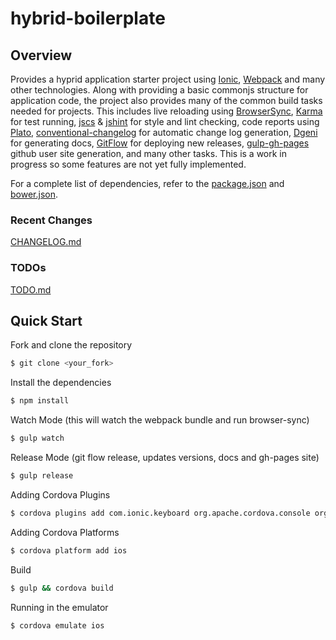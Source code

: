 hybrid-boilerplate
=============

## Overview

Provides a hyprid application starter project using [Ionic](http://ionicframework.com/), [Webpack](http://webpack.github.io/) and many other technologies. Along with providing a basic commonjs structure for application code, the project also provides many of the common build tasks needed for projects. This includes live reloading using [BrowserSync](http://www.browsersync.io/), [Karma](http://karma-runner.github.io/) for test running,
[jscs](https://github.com/jscs-dev/node-jscs) & [jshint](http://jshint.com/) for style and lint checking,
code reports using [Plato](https://github.com/es-analysis/plato),
[conventional-changelog](https://github.com/ajoslin/conventional-changelog) for automatic change log generation,
[Dgeni](https://github.com/angular/dgeni) for generating docs, [GitFlow](https://www.atlassian.com/git/tutorials/comparing-workflows/gitflow-workflow) for deploying new releases,
[gulp-gh-pages](https://github.com/rowoot/gulp-gh-pages) github user site generation, and many other tasks. This is a work in progress so some features are not yet fully implemented.

For a complete list of dependencies, refer to the [package.json](package.json) and [bower.json](bower.json).

### Recent Changes
[CHANGELOG.md](CHANGELOG.md)

### TODOs
[TODO.md](TODO.md)

## Quick Start

Fork and clone the repository

```bash
$ git clone <your_fork>
```

Install the dependencies

```bash
$ npm install
```

Watch Mode (this will watch the webpack bundle and run browser-sync)

```bash
$ gulp watch
```

Release Mode (git flow release, updates versions, docs and gh-pages site)

```bash
$ gulp release
```

Adding Cordova Plugins

```bash
$ cordova plugins add com.ionic.keyboard org.apache.cordova.console org.apache.cordova.device
```

Adding Cordova Platforms

```bash
$ cordova platform add ios
```

Build

```bash
$ gulp && cordova build
```

Running in the emulator

```bash
$ cordova emulate ios
```
